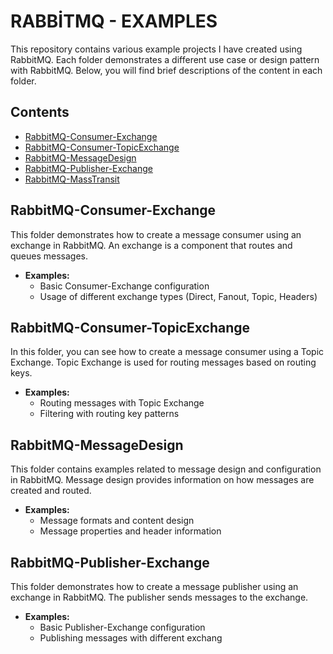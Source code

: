 # RABBİTMQ - EXAMPLES

This repository contains various example projects I have created using RabbitMQ. Each folder demonstrates a different use case or design pattern with RabbitMQ. Below, you will find brief descriptions of the content in each folder.

## Contents

- [RabbitMQ-Consumer-Exchange](#rabbitmq-consumer-exchange)
- [RabbitMQ-Consumer-TopicExchange](#rabbitmq-consumer-topicexchange)
- [RabbitMQ-MessageDesign](#rabbitmq-messagedesign)
- [RabbitMQ-Publisher-Exchange](#rabbitmq-publisher-exchange)
- [RabbitMQ-MassTransit](#rabbitmq-masstransit)

## RabbitMQ-Consumer-Exchange

This folder demonstrates how to create a message consumer using an exchange in RabbitMQ. An exchange is a component that routes and queues messages.

- **Examples:**
  - Basic Consumer-Exchange configuration
  - Usage of different exchange types (Direct, Fanout, Topic, Headers)

## RabbitMQ-Consumer-TopicExchange

In this folder, you can see how to create a message consumer using a Topic Exchange. Topic Exchange is used for routing messages based on routing keys.

- **Examples:**
  - Routing messages with Topic Exchange
  - Filtering with routing key patterns

## RabbitMQ-MessageDesign

This folder contains examples related to message design and configuration in RabbitMQ. Message design provides information on how messages are created and routed.

- **Examples:**
  - Message formats and content design
  - Message properties and header information

## RabbitMQ-Publisher-Exchange

This folder demonstrates how to create a message publisher using an exchange in RabbitMQ. The publisher sends messages to the exchange.

- **Examples:**
  - Basic Publisher-Exchange configuration
  - Publishing messages with different exchang

